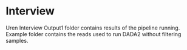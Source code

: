 # Interview
Uren Interview
Output1 folder contains results of the pipeline running. 
Example folder contains the reads used to run DADA2 without filtering samples. 
